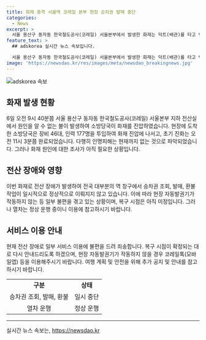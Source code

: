 ```yaml
---
title: 화재 충격 서울역 코레일 본부 현장 승차권 발매 중단
categories:
  - News
excerpt: >
  서울 용산구 동자동 한국철도공사(코레일) 서울본부에서 발생한 화재는 덕트(배관)를 타고 번져 건물 상층부까지 번졌으나 인명피해는 없었다. 소방당국은 화재 원인 조사 중이며, 화재로 전국 대다수 역의 전산장애로 승차권 조회 및 발매가 불가능하나, 열차 운행은 정상 진행되고 있다. 현장 자동발권기 작동 불능이라는 점에서 이용객들은 코레일톡 등을 활용하기를 권고하고 있다.
feature_text: >
  ## adskorea 실시간 뉴스 속보입니다.

  서울 용산구 동자동 한국철도공사(코레일) 서울본부에서 발생한 화재는 덕트(배관)를 타고 번져 건물 상층부까지 번졌으나 인명피해는 없었다. 소방당국은 화재 원인 조사 중이며, 화재로 전국 대다수 역의 전산장애로 승차권 조회 및 발매가 불가능하나, 열차 운행은 정상 진행되고 있다. 현장 자동발권기 작동 불능이라는 점에서 이용객들은 코레일톡 등을 활용하기를 권고하고 있다.
image: 'https://newsdao.kr/res/images/meta/newsdao_breakingnews.jpg'
---
```


<p><img src="https://newsdao.kr/res/images/meta/newsdao_breakingnews.jpg" alt="adskorea 속보" /></p>

<h2 data-ke-size="size26">화재 발생 현황</h2>

<p data-ke-size="size16">6일 오전 9시 40분쯤 서울 용산구 동자동 한국철도공사(코레일) 서울본부 지하 전산실에서 원인을 알 수 없는 불이 발생하여 소방당국이 화재를 진압하였습니다. 현장에 도착한 소방당국은 장비 46대, 인력 177명을 투입하여 화재 진압에 나서고, 초기 진화는 오전 11시 3분쯤 완료되었습니다. 다행히 인명피해는 현재까지 없는 것으로 파악되었습니다. 그러나 화재 원인에 대한 조사가 아직 필요한 상황입니다.</p>

<h2 data-ke-size="size26">전산 장애와 영향</h2>

<p data-ke-size="size16">이번 화재로 전산 장애가 발생하여 전국 대부분의 역 창구에서 승차권 조회, 발매, 환불 작업이 일시적으로 정상적으로 이뤄지지 않고 있습니다. 이에 따라 현장 자동발권기가 작동하지 않는 등 일부 불편을 겪고 있는 상황이며, 복구 시점은 아직 미정입니다. 그러나 열차는 정상 운행 중이니 이용에 참고하시기 바랍니다.</p>

<h2 data-ke-size="size26">서비스 이용 안내</h2>

<p data-ke-size="size16">현재 전산 장애로 일부 서비스 이용에 불편을 드려 죄송합니다. 복구 시점이 확정되는 대로 다시 안내드리도록 하겠으며, 현장 자동발권기가 작동하지 않을 경우 코레일톡(모바일앱) 등을 이용해주시기 바랍니다. 여행 계획 및 안전을 위해 추가 공지 및 안내를 참고하시기 바랍니다.</p>

<table>
  <tr>
    <td style="text-align: center; height: 17px;"><b>구분</b></td>
    <td style="text-align: center; height: 17px;"><b>상태</b></td>
  </tr>
  <tr>
    <td style="text-align: center; height: 17px;">승차권 조회, 발매, 환불</td>
    <td style="text-align: center; height: 17px;">일시 중단</td>
  </tr>
  <tr>
    <td style="text-align: center; height: 17px;">열차 운행</td>
    <td style="text-align: center; height: 17px;">정상 운행</td>
  </tr>
</table>

<hr>
실시간 뉴스 속보는, <a href="https://newsdao.kr" rel="dofollow">https://newsdao.kr</a>


